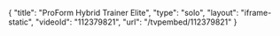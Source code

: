 {
    "title": "ProForm Hybrid Trainer Elite",
    "type": "solo",
    "layout": "iframe-static",
    "videoId": "112379821",
    "url": "\/tvpembed\/112379821"
}